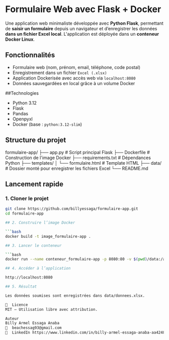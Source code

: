 #  Formulaire Web avec Flask + Docker

Une application web minimaliste développée avec **Python Flask**, permettant de **saisir un formulaire** depuis un navigateur et d’enregistrer les données **dans un fichier Excel local**. L'application est déployée dans un **conteneur Docker Linux**.

##  Fonctionnalités

- Formulaire web (nom, prénom, email, téléphone, code postal)
- Enregistrement dans un fichier `Excel (.xlsx)`
- Application Dockerisée avec accès web via `localhost:8080`
- Données sauvegardées en local grâce à un volume Docker

##Technologies

- Python 3.12
- Flask
- Pandas
- Openpyxl
- Docker (base : `python:3.12-slim`)

## Structure du projet

formulaire-app/
├── app.py # Script principal Flask
├── Dockerfile # Construction de l'image Docker
├── requirements.txt # Dépendances Python
├── templates/
│ └── formulaire.html # Template HTML
├── data/ # Dossier monté pour enregistrer les fichiers Excel
└── README.md


## Lancement rapide

### 1. Cloner le projet
```bash
git clone https://github.com/billyessaga/formulaire-app.git
cd formulaire-app

## 2. Construire l’image Docker

```bash
docker build -t image_formulaire-app .

## 3. Lancer le conteneur

```bash
docker run --name conteneur_formulaire-app -p 8080:80 -v $(pwd)/data:/app/data image_formulaire-app

## 4. Accéder à l’application

http://localhost:8080

## 5. Résultat

Les données soumises sont enregistrées dans data/donnees.xlsx.

📄  Licence
MIT – Utilisation libre avec attribution.

Auteur
Billy Armel Essaga Anaba
📧  beachessag93@gmail.com
🔗  LinkedIn https://www.linkedin.com/in/billy-armel-essaga-anaba-aa4248242
